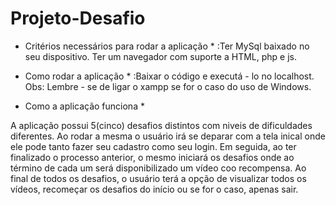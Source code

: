# Projeto-Desafio

* Critérios necessários para rodar a aplicação *
:Ter MySql baixado no seu dispositivo.
Ter um navegador com suporte a HTML, php e js.

* Como rodar a aplicação *
:Baixar o código e executá - lo no localhost.
Obs: Lembre - se de ligar o xampp se for o caso do uso de Windows.

* Como a aplicação funciona *

A aplicação possui 5(cinco) desafios distintos com niveis de dificuldades diferentes.
Ao rodar a mesma o usuário irá se deparar com a tela inical onde ele pode tanto fazer seu cadastro como seu login.
Em seguida, ao ter finalizado o processo anterior, o mesmo iniciará os desafios onde ao término de cada um será disponibilizado um vídeo coo recompensa.
Ao final de todos os desafios, o usuário terá a opção de visualizar todos os vídeos, recomeçar os desafios do início ou se for o caso, apenas sair.
